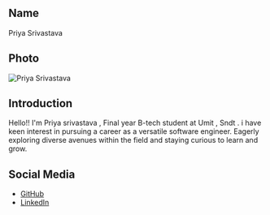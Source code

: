 ## Name
Priya Srivastava

## Photo
![Priya Srivastava](https://drive.google.com/file/d/1pCZd-OX6uUwFW1mlyARRrzQPvKy0dyxW/view?usp=sharing)

## Introduction
Hello!! I'm Priya srivastava , Final year B-tech student at Umit , Sndt . i have keen interest in pursuing a career as a versatile software engineer. Eagerly exploring diverse avenues within the field and staying curious to learn and grow.

## Social Media
- [GitHub](https://github.com/priyasri05)
- [LinkedIn](www.linkedin.com/in/priyasrivastava05)